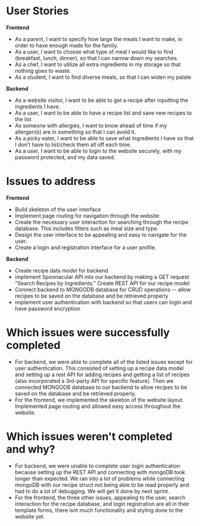 ﻿# User Stories
**Frontend**
- As a parent, I want to specify how large the meals I want to make, in order to have enough made for the family.
- As a user, I want to choose what type of meal I would like to find (breakfast, lunch, dinner), so that I can narrow down my searches. 
- As a chef, I want to utilize all extra ingredients in my storage so that nothing goes to waste.
- As a student, I want to find diverse meals, so that I can widen my palate

**Backend**
 - As a website visitor, I want to be able to get a recipe after inputting the ingredients I have.
 - As a user, I want to be able to have a recipe list and save new recipes to the list
 -    As someone with allergies, I want to know ahead of time if my allergen(s) are in something so that I can avoid it.
-   As a picky eater, I want to be able to save what ingredients I have so that I don’t have to list/check them all off each time.
- As a user, I want to be able to login to the website securely, with my password protected, and my data saved.
# Issues to address
**Frontend**
- Build skeleton of the user interface
- Implement page routing for navigation through the website
- Create the necessary user interaction for searching through the recipe database. This includes filters such as meal size and type.
- Design the user interface to be appealing and easy to navigate for the user.
- Create a login and registration interface for a user profile.

**Backend**
- Create recipe data model for backend
- implement Spoonacular API into our backend by making a GET request "Search Recipes by Ingredients." Create REST API for our recipe model
- Connect backend to MONGODB database for CRUD operations -- allow recipes to be saved on the database and be retrieved properly 
- implement user authentication with backend so that users can login and have password encryption
# Which issues were successfully completed
- For backend, we were able to complete all of the listed issues except for user authentication. This consisted of setting up a recipe data model and setting up a rest API for adding recipes and getting a list of recipes (also incorporated a 3rd-party API for specific feature). Then we connected MONGODB database to our backend to allow recipes to be saved on the database and be retrieved properly.
- For the frontend, we implemented the skeleton of the website layout. Implemented page routing and allowed easy access throughout the website. 
# Which issues weren't completed and why?
- For backend, we were unable to complete user login authentication because setting up the REST API and connecting with mongoDB took longer than expected. We ran into a lot of problems while connecting mongoDB with our recipe struct not being able to be read properly and had to do a lot of debugging. We will get it done by next sprint. 
- For the frontend, the three other issues, appealing to the user, search interaction for the recipe database, and login registration are all in their template forms, there isnt much functionality and styling done to the website yet. 

